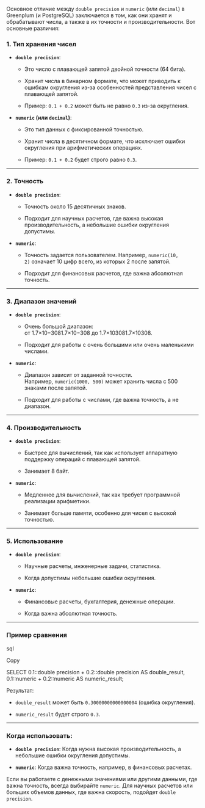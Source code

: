 Основное отличие между `double precision` и `numeric` (или `decimal`) в Greenplum (и PostgreSQL) заключается в том, как они хранят и обрабатывают числа, а также в их точности и производительности. Вот основные различия:
### 1. **Тип хранения чисел**

- **`double precision`**:
    
    - Это число с плавающей запятой двойной точности (64 бита).
        
    - Хранит числа в бинарном формате, что может приводить к ошибкам округления из-за особенностей представления чисел с плавающей запятой.
        
    - Пример: `0.1 + 0.2` может быть не равно `0.3` из-за округления.
        
- **`numeric` (или `decimal`)**:
    
    - Это тип данных с фиксированной точностью.
        
    - Хранит числа в десятичном формате, что исключает ошибки округления при арифметических операциях.
        
    - Пример: `0.1 + 0.2` будет строго равно `0.3`.
        

---

### 2. **Точность**

- **`double precision`**:
    
    - Точность около 15 десятичных знаков.
        
    - Подходит для научных расчетов, где важна высокая производительность, а небольшие ошибки округления допустимы.
        
- **`numeric`**:
    
    - Точность задается пользователем. Например, `numeric(10, 2)` означает 10 цифр всего, из которых 2 после запятой.
        
    - Подходит для финансовых расчетов, где важна абсолютная точность.
        

---

### 3. **Диапазон значений**

- **`double precision`**:
    
    - Очень большой диапазон: от 1.7×10−3081.7×10−308 до 1.7×103081.7×10308.
        
    - Подходит для работы с очень большими или очень маленькими числами.
        
- **`numeric`**:
    
    - Диапазон зависит от заданной точности. Например, `numeric(1000, 500)` может хранить числа с 500 знаками после запятой.
        
    - Подходит для работы с числами, где важна точность, а не диапазон.
        

---

### 4. **Производительность**

- **`double precision`**:
    
    - Быстрее для вычислений, так как использует аппаратную поддержку операций с плавающей запятой.
        
    - Занимает 8 байт.
        
- **`numeric`**:
    
    - Медленнее для вычислений, так как требует программной реализации арифметики.
        
    - Занимает больше памяти, особенно для чисел с высокой точностью.
        

---

### 5. **Использование**

- **`double precision`**:
    
    - Научные расчеты, инженерные задачи, статистика.
        
    - Когда допустимы небольшие ошибки округления.
        
- **`numeric`**:
    
    - Финансовые расчеты, бухгалтерия, денежные операции.
        
    - Когда важна абсолютная точность.
        

---

### Пример сравнения

sql

Copy

SELECT 0.1::double precision + 0.2::double precision AS double_result,
       0.1::numeric + 0.2::numeric AS numeric_result;

Результат:

- `double_result` может быть `0.30000000000000004` (ошибка округления).
    
- `numeric_result` будет строго `0.3`.
    

---

### Когда использовать:

- **`double precision`**: Когда нужна высокая производительность, а небольшие ошибки округления допустимы.
    
- **`numeric`**: Когда важна точность, например, в финансовых расчетах.
    

Если вы работаете с денежными значениями или другими данными, где важна точность, всегда выбирайте `numeric`. Для научных расчетов или больших объемов данных, где важна скорость, подойдет `double precision`.